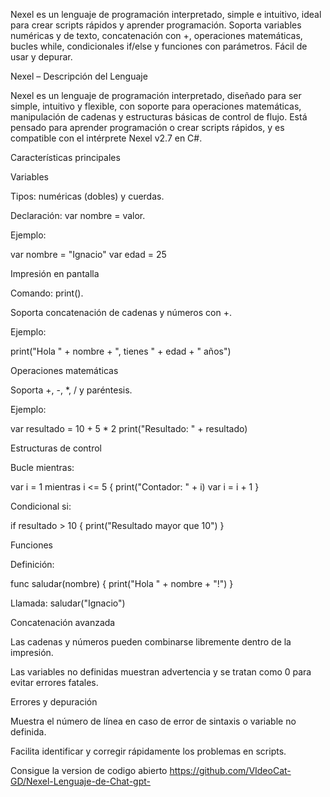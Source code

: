 Nexel es un lenguaje de programación interpretado, simple e intuitivo, ideal para crear scripts rápidos y aprender programación. Soporta variables numéricas y de texto, concatenación con +, operaciones matemáticas, bucles while, condicionales if/else y funciones con parámetros. Fácil de usar y depurar.

Nexel – Descripción del Lenguaje

Nexel es un lenguaje de programación interpretado, diseñado para ser simple, intuitivo y flexible, con soporte para operaciones matemáticas, manipulación de cadenas y estructuras básicas de control de flujo. Está pensado para aprender programación o crear scripts rápidos, y es compatible con el intérprete Nexel v2.7 en C#.

Características principales

Variables

Tipos: numéricas (dobles) y cuerdas.

Declaración: var nombre = valor.

Ejemplo:

var nombre = "Ignacio" var edad = 25

Impresión en pantalla

Comando: print().

Soporta concatenación de cadenas y números con +.

Ejemplo:

print("Hola " + nombre + ", tienes " + edad + " años")

Operaciones matemáticas

Soporta +, -, *, / y paréntesis.

Ejemplo:

var resultado = 10 + 5 * 2 print("Resultado: " + resultado)

Estructuras de control

Bucle mientras:

var i = 1 mientras i <= 5 { print("Contador: " + i) var i = i + 1 }

Condicional si:

if resultado > 10 { print("Resultado mayor que 10") }

Funciones

Definición:

func saludar(nombre) { print("Hola " + nombre + "!") }

Llamada: saludar("Ignacio")

Concatenación avanzada

Las cadenas y números pueden combinarse libremente dentro de la impresión.

Las variables no definidas muestran advertencia y se tratan como 0 para evitar errores fatales.

Errores y depuración

Muestra el número de línea en caso de error de sintaxis o variable no definida.

Facilita identificar y corregir rápidamente los problemas en scripts.

Consigue la version de codigo abierto https://github.com/VIdeoCat-GD/Nexel-Lenguaje-de-Chat-gpt-
